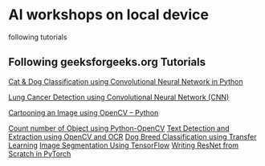 # AI workshops on local device
following tutorials

## Following geeksforgeeks.org Tutorials
[Cat & Dog Classification using Convolutional Neural Network in Python](https://www.geeksforgeeks.org/cat-dog-classification-using-convolutional-neural-network-in-python/?ref=lbp)

[Lung Cancer Detection using Convolutional Neural Network (CNN)](https://www.geeksforgeeks.org/lung-cancer-detection-using-convolutional-neural-network-cnn/)

[Cartooning an Image using OpenCV – Python](https://www.geeksforgeeks.org/cartooning-an-image-using-opencv-python/?ref=lbp)

[Count number of Object using Python-OpenCV](https://www.geeksforgeeks.org/count-number-of-object-using-python-opencv/?ref=lbp)
[Text Detection and Extraction using OpenCV and OCR](https://www.geeksforgeeks.org/text-detection-and-extraction-using-opencv-and-ocr/?ref=lbp)
[Dog Breed Classification using Transfer Learning](https://www.geeksforgeeks.org/dog-breed-classification-using-transfer-learning/?ref=lbp)
[Image Segmentation Using TensorFlow](https://www.geeksforgeeks.org/image-segmentation-using-tensorflow/?ref=lbp)
[Writing ResNet from Scratch in PyTorch](https://www.digitalocean.com/community/tutorials/writing-resnet-from-scratch-in-pytorch)

[]()
[]()
[]()
[]()
[]()
[]()
[]()
[]()
[]()
[]()
[]()
[]()
[]()